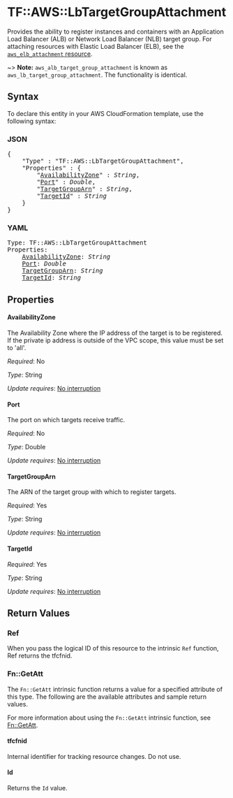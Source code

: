# TF::AWS::LbTargetGroupAttachment

Provides the ability to register instances and containers with an Application Load Balancer (ALB) or Network Load Balancer (NLB) target group. For attaching resources with Elastic Load Balancer (ELB), see the [`aws_elb_attachment` resource](/docs/providers/aws/r/elb_attachment.html).

~> **Note:** `aws_alb_target_group_attachment` is known as `aws_lb_target_group_attachment`. The functionality is identical.

## Syntax

To declare this entity in your AWS CloudFormation template, use the following syntax:

### JSON

<pre>
{
    "Type" : "TF::AWS::LbTargetGroupAttachment",
    "Properties" : {
        "<a href="#availabilityzone" title="AvailabilityZone">AvailabilityZone</a>" : <i>String</i>,
        "<a href="#port" title="Port">Port</a>" : <i>Double</i>,
        "<a href="#targetgrouparn" title="TargetGroupArn">TargetGroupArn</a>" : <i>String</i>,
        "<a href="#targetid" title="TargetId">TargetId</a>" : <i>String</i>
    }
}
</pre>

### YAML

<pre>
Type: TF::AWS::LbTargetGroupAttachment
Properties:
    <a href="#availabilityzone" title="AvailabilityZone">AvailabilityZone</a>: <i>String</i>
    <a href="#port" title="Port">Port</a>: <i>Double</i>
    <a href="#targetgrouparn" title="TargetGroupArn">TargetGroupArn</a>: <i>String</i>
    <a href="#targetid" title="TargetId">TargetId</a>: <i>String</i>
</pre>

## Properties

#### AvailabilityZone

The Availability Zone where the IP address of the target is to be registered. If the private ip address is outside of the VPC scope, this value must be set to 'all'.

_Required_: No

_Type_: String

_Update requires_: [No interruption](https://docs.aws.amazon.com/AWSCloudFormation/latest/UserGuide/using-cfn-updating-stacks-update-behaviors.html#update-no-interrupt)

#### Port

The port on which targets receive traffic.

_Required_: No

_Type_: Double

_Update requires_: [No interruption](https://docs.aws.amazon.com/AWSCloudFormation/latest/UserGuide/using-cfn-updating-stacks-update-behaviors.html#update-no-interrupt)

#### TargetGroupArn

The ARN of the target group with which to register targets.

_Required_: Yes

_Type_: String

_Update requires_: [No interruption](https://docs.aws.amazon.com/AWSCloudFormation/latest/UserGuide/using-cfn-updating-stacks-update-behaviors.html#update-no-interrupt)

#### TargetId

_Required_: Yes

_Type_: String

_Update requires_: [No interruption](https://docs.aws.amazon.com/AWSCloudFormation/latest/UserGuide/using-cfn-updating-stacks-update-behaviors.html#update-no-interrupt)

## Return Values

### Ref

When you pass the logical ID of this resource to the intrinsic `Ref` function, Ref returns the tfcfnid.

### Fn::GetAtt

The `Fn::GetAtt` intrinsic function returns a value for a specified attribute of this type. The following are the available attributes and sample return values.

For more information about using the `Fn::GetAtt` intrinsic function, see [Fn::GetAtt](https://docs.aws.amazon.com/AWSCloudFormation/latest/UserGuide/intrinsic-function-reference-getatt.html).

#### tfcfnid

Internal identifier for tracking resource changes. Do not use.

#### Id

Returns the <code>Id</code> value.

